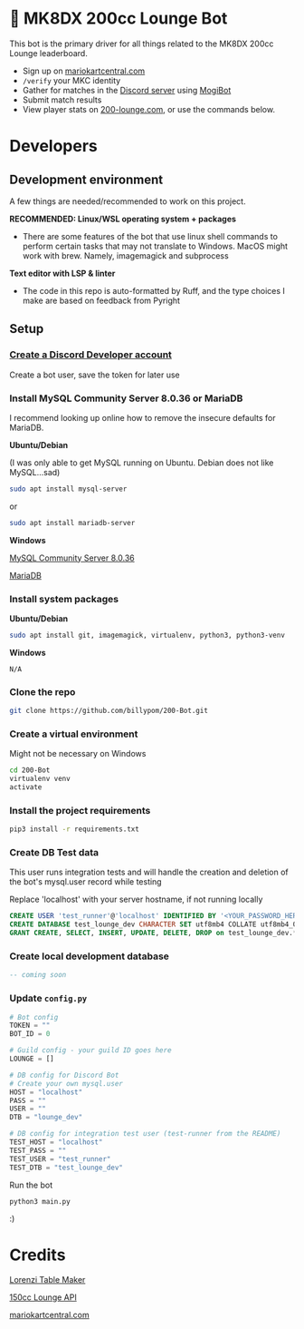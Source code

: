# 🏁 MK8DX 200cc Lounge Bot
This bot is the primary driver for all things related to the MK8DX 200cc Lounge leaderboard.
- Sign up on [mariokartcentral.com](https://www.mariokartcentral.com/)
- `/verify` your MKC identity 
- Gather for matches in the [Discord server](discord.gg/uR3rRzsjhk) using [MogiBot](https://255mp.github.io/)
- Submit match results
- View player stats on [200-lounge.com](https://200-lounge.com), or use the commands below.

# Developers

## Development environment
A few things are needed/recommended to work on this project.

**RECOMMENDED: Linux/WSL operating system + packages**
- There are some features of the bot that use linux shell commands to perform certain tasks that may not translate to Windows. MacOS might work with brew. Namely, imagemagick and subprocess

**Text editor with LSP & linter**

- The code in this repo is auto-formatted by Ruff, and the type choices I make are based on feedback from Pyright

## Setup

### [Create a Discord Developer account](https://discord.com/developers/docs/)

Create a bot user, save the token for later use

### Install MySQL Community Server 8.0.36 or MariaDB

I recommend looking up online how to remove the insecure defaults for MariaDB.

**Ubuntu/Debian**

(I was only able to get MySQL running on Ubuntu. Debian does not like MySQL...sad)

```bash
sudo apt install mysql-server
```
or
```bash
sudo apt install mariadb-server
```

**Windows**

[MySQL Community Server 8.0.36](https://dev.mysql.com/downloads/mysql/)

[MariaDB](https://mariadb.org/download)

### Install system packages

**Ubuntu/Debian**

```bash
sudo apt install git, imagemagick, virtualenv, python3, python3-venv
```

**Windows**

```
N/A
```

### Clone the repo

```bash
git clone https://github.com/billypom/200-Bot.git
```

### Create a virtual environment

Might not be necessary on Windows

```bash
cd 200-Bot
virtualenv venv
activate
```

### Install the project requirements

```bash
pip3 install -r requirements.txt
```

### Create DB Test data

This user runs integration tests and will handle the creation and deletion of the bot's mysql.user record while testing

Replace 'localhost' with your server hostname, if not running locally

```sql
CREATE USER 'test_runner'@'localhost' IDENTIFIED BY '<YOUR_PASSWORD_HERE>';
CREATE DATABASE test_lounge_dev CHARACTER SET utf8mb4 COLLATE utf8mb4_0900_ai_ci;
GRANT CREATE, SELECT, INSERT, UPDATE, DELETE, DROP on test_lounge_dev.* to 'test_runner'@'localhost';
```

### Create local development database

```sql
-- coming soon
```

### Update `config.py`

```py
# Bot config
TOKEN = ""
BOT_ID = 0

# Guild config - your guild ID goes here
LOUNGE = []

# DB config for Discord Bot
# Create your own mysql.user
HOST = "localhost"
PASS = ""
USER = ""
DTB = "lounge_dev"

# DB config for integration test user (test-runner from the README)
TEST_HOST = "localhost"
TEST_PASS = ""
TEST_USER = "test_runner"
TEST_DTB = "test_lounge_dev"
```

Run the bot

```
python3 main.py
```

:)

# Credits
[Lorenzi Table Maker](https://github.com/hlorenzi/mk8d_ocr)

[150cc Lounge API](https://github.com/VikeMK/Lounge-API)

[mariokartcentral.com](https://www.mariokartcentral.com/)
